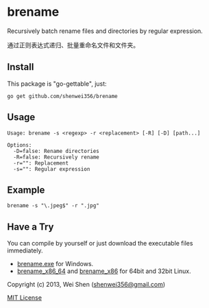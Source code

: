 brename
===============

Recursively batch rename files and directories by regular expression.

通过正则表达式递归、批量重命名文件和文件夹。

Install
-------
This package is "go-gettable", just:

    go get github.com/shenwei356/brename

Usage
-----
    
    Usage: brename -s <regexp> -r <replacement> [-R] [-D] [path...]

    Options:
      -D=false: Rename directories
      -R=false: Recursively rename
      -r="": Replacement
      -s="": Regular expression


Example
-------
    
    brename -s "\.jpeg$" -r ".jpg"
    
Have a Try
----------
You can compile by yourself or just download the executable files immediately.

- [brename.exe](https://github.com/shenwei356/brename/blob/master/brename.win.tar.gz?raw=true) for Windows.
- [brename_x86_64](https://github.com/shenwei356/brename/blob/master/brename.x86_64.tar.gz?raw=true) and [brename_x86](https://github.com/shenwei356/brename/blob/master/brename.x86.tar.gz?raw=true) for 64bit and 32bit Linux.
    
Copyright (c) 2013, Wei Shen (shenwei356@gmail.com)

[MIT License](https://github.com/shenwei356/brename/blob/master/LICENSE)